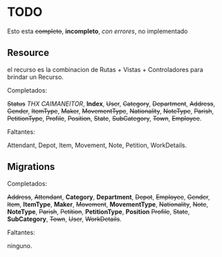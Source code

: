 # TODO

Esto esta ~~completo~~, **incompleto**, *con errores*, no implementado

## Resource

el recurso es la combinacion de Rutas + Vistas + Controladores para brindar un Recurso.

Completados:

~~Status~~ *THX CAIMANEITOR*, **Index**, ~~User~~, ~~Category~~, ~~Department~~, ~~Address~~, ~~Gender~~, ~~ItemType~~, ~~Maker~~, ~~MovementType~~, ~~Nationality~~, ~~NoteType~~, ~~Parish~~, ~~PetitionType~~, ~~Profile~~, ~~Position~~, ~~State~~, ~~SubCategory~~, ~~Town~~, ~~Employee~~.

Faltantes:

Attendant, Depot, Item, Movement, Note, Petition, WorkDetails.

## Migrations

Completados:

~~Address~~, ~~Attendant~~, **Category**, **Department**,  ~~Depot~~, ~~Employee~~,
~~Gender~~, ~~Item~~, **ItemType**, **Maker**, ~~Movement~~, **MovementType**, ~~Nationality~~,
~~Note~~, **NoteType**, ~~Parish~~, ~~Petition~~, **PetitionType**, **Position**
~~Profile~~, ~~State~~, **SubCategory**, ~~Town~~, ~~User~~, ~~WorkDetails~~.

Faltantes:

ninguno.
